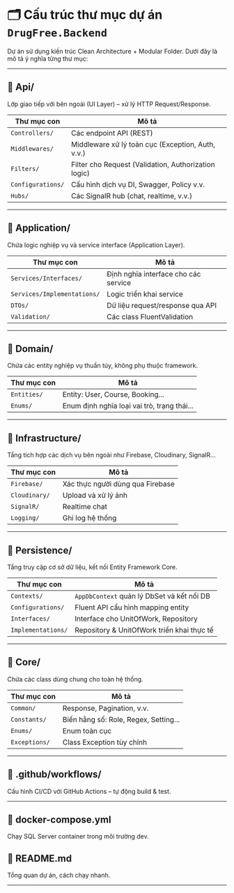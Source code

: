 # 🗂️ Cấu trúc thư mục dự án `DrugFree.Backend`

Dự án sử dụng kiến trúc Clean Architecture + Modular Folder. Dưới đây là mô tả ý nghĩa từng thư mục:

---

## 📁 Api/
Lớp giao tiếp với bên ngoài (UI Layer) – xử lý HTTP Request/Response.

| Thư mục con           | Mô tả |
|------------------------|-------|
| `Controllers/`         | Các endpoint API (REST) |
| `Middlewares/`         | Middleware xử lý toàn cục (Exception, Auth, v.v.) |
| `Filters/`             | Filter cho Request (Validation, Authorization logic) |
| `Configurations/`      | Cấu hình dịch vụ DI, Swagger, Policy v.v. |
| `Hubs/`                | Các SignalR hub (chat, realtime, v.v.) |

---

## 📁 Application/
Chứa logic nghiệp vụ và service interface (Application Layer).

| Thư mục con                  | Mô tả |
|------------------------------|-------|
| `Services/Interfaces/`       | Định nghĩa interface cho các service |
| `Services/Implementations/`  | Logic triển khai service |
| `DTOs/`                      | Dữ liệu request/response qua API |
| `Validation/`                | Các class FluentValidation |

---

## 📁 Domain/
Chứa các entity nghiệp vụ thuần túy, không phụ thuộc framework.

| Thư mục con    | Mô tả |
|----------------|-------|
| `Entities/`    | Entity: User, Course, Booking... |
| `Enums/`       | Enum định nghĩa loại vai trò, trạng thái... |

---

## 📁 Infrastructure/
Tầng tích hợp các dịch vụ bên ngoài như Firebase, Cloudinary, SignalR...

| Thư mục con     | Mô tả |
|-----------------|-------|
| `Firebase/`     | Xác thực người dùng qua Firebase |
| `Cloudinary/`   | Upload và xử lý ảnh |
| `SignalR/`      | Realtime chat |
| `Logging/`      | Ghi log hệ thống |

---

## 📁 Persistence/
Tầng truy cập cơ sở dữ liệu, kết nối Entity Framework Core.

| Thư mục con           | Mô tả |
|------------------------|-------|
| `Contexts/`            | `AppDbContext` quản lý DbSet và kết nối DB |
| `Configurations/`      | Fluent API cấu hình mapping entity |
| `Interfaces/`          | Interface cho UnitOfWork, Repository |
| `Implementations/`     | Repository & UnitOfWork triển khai thực tế |

---

## 📁 Core/
Chứa các class dùng chung cho toàn hệ thống.

| Thư mục con      | Mô tả |
|------------------|-------|
| `Common/`        | Response, Pagination, v.v. |
| `Constants/`     | Biến hằng số: Role, Regex, Setting... |
| `Enums/`         | Enum toàn cục |
| `Exceptions/`    | Class Exception tùy chỉnh |

---

## 📁 .github/workflows/
Cấu hình CI/CD với GitHub Actions – tự động build & test.

---

## 📄 docker-compose.yml
Chạy SQL Server container trong môi trường dev.

## 📄 README.md
Tổng quan dự án, cách chạy nhanh.

---
